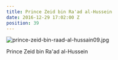 ```yaml
---
title: Prince Zeid bin Ra'ad al-Hussein
date: 2016-12-29 17:02:00 Z
position: 39
---
```


![prince-zeid-bin-raad-al-hussain09.jpg](/uploads/prince-zeid-bin-raad-al-hussain09.jpg)

Prince Zeid bin Ra'ad al-Hussein